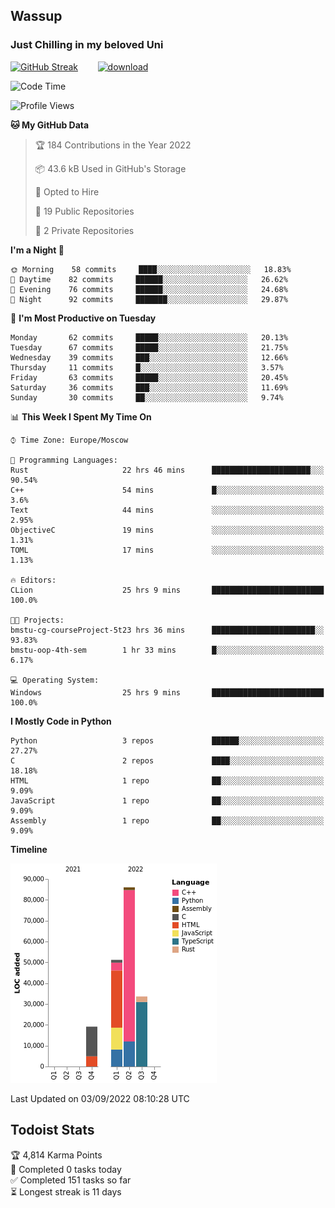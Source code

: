 ## Wassup 
### Just Chilling in my beloved Uni 

<!--
-->

[![GitHub Streak](http://github-readme-streak-stats.herokuapp.com?user=archeoss&theme=shades-of-purple&hide_border=true&date_format=j%20M%5B%20Y%5D)](https://git.io/streak-stats)&nbsp;&nbsp;&nbsp;&nbsp;&nbsp;&nbsp;&nbsp;&nbsp;[![download](https://user-images.githubusercontent.com/68448737/147796309-d8b65b1d-4dde-40d9-b03a-2b42aaa6cd43.jpeg)
](http://bmstu.ru/)

<!--START_SECTION:waka-->
![Code Time](http://img.shields.io/badge/Code%20Time-511%20hrs%202%20mins-blue)

![Profile Views](http://img.shields.io/badge/Profile%20Views-1-blue)

**🐱 My GitHub Data** 

> 🏆 184 Contributions in the Year 2022
 > 
> 📦 43.6 kB Used in GitHub's Storage 
 > 
> 💼 Opted to Hire
 > 
> 📜 19 Public Repositories 
 > 
> 🔑 2 Private Repositories  
 > 
**I'm a Night 🦉** 

```text
🌞 Morning    58 commits     ████░░░░░░░░░░░░░░░░░░░░░   18.83% 
🌆 Daytime    82 commits     ██████░░░░░░░░░░░░░░░░░░░   26.62% 
🌃 Evening    76 commits     ██████░░░░░░░░░░░░░░░░░░░   24.68% 
🌙 Night      92 commits     ███████░░░░░░░░░░░░░░░░░░   29.87%

```
📅 **I'm Most Productive on Tuesday** 

```text
Monday       62 commits     █████░░░░░░░░░░░░░░░░░░░░   20.13% 
Tuesday      67 commits     █████░░░░░░░░░░░░░░░░░░░░   21.75% 
Wednesday    39 commits     ███░░░░░░░░░░░░░░░░░░░░░░   12.66% 
Thursday     11 commits     █░░░░░░░░░░░░░░░░░░░░░░░░   3.57% 
Friday       63 commits     █████░░░░░░░░░░░░░░░░░░░░   20.45% 
Saturday     36 commits     ███░░░░░░░░░░░░░░░░░░░░░░   11.69% 
Sunday       30 commits     ██░░░░░░░░░░░░░░░░░░░░░░░   9.74%

```


📊 **This Week I Spent My Time On** 

```text
⌚︎ Time Zone: Europe/Moscow

💬 Programming Languages: 
Rust                     22 hrs 46 mins      ██████████████████████░░░   90.54% 
C++                      54 mins             █░░░░░░░░░░░░░░░░░░░░░░░░   3.6% 
Text                     44 mins             ░░░░░░░░░░░░░░░░░░░░░░░░░   2.95% 
ObjectiveC               19 mins             ░░░░░░░░░░░░░░░░░░░░░░░░░   1.31% 
TOML                     17 mins             ░░░░░░░░░░░░░░░░░░░░░░░░░   1.13%

🔥 Editors: 
CLion                    25 hrs 9 mins       █████████████████████████   100.0%

🐱‍💻 Projects: 
bmstu-cg-courseProject-5t23 hrs 36 mins      ███████████████████████░░   93.83% 
bmstu-oop-4th-sem        1 hr 33 mins        █░░░░░░░░░░░░░░░░░░░░░░░░   6.17%

💻 Operating System: 
Windows                  25 hrs 9 mins       █████████████████████████   100.0%

```

**I Mostly Code in Python** 

```text
Python                   3 repos             ██████░░░░░░░░░░░░░░░░░░░   27.27% 
C                        2 repos             ████░░░░░░░░░░░░░░░░░░░░░   18.18% 
HTML                     1 repo              ██░░░░░░░░░░░░░░░░░░░░░░░   9.09% 
JavaScript               1 repo              ██░░░░░░░░░░░░░░░░░░░░░░░   9.09% 
Assembly                 1 repo              ██░░░░░░░░░░░░░░░░░░░░░░░   9.09%

```


**Timeline**

![Chart not found](https://raw.githubusercontent.com/archeoss/archeoss/master/charts/bar_graph.png) 


 Last Updated on 03/09/2022 08:10:28 UTC
<!--END_SECTION:waka-->

## Todoist Stats

<!-- TODO-IST:START -->
🏆  4,814 Karma Points           
🌸  Completed 0 tasks today           
✅  Completed 151 tasks so far           
⏳  Longest streak is 11 days
<!-- TODO-IST:END -->
